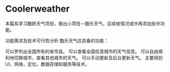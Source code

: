 # Coolerweather


本篇系学习酷欧天气项目，做出小项目－酷乐天气，后续依情况或许再添加些许功能。

功能需求及技术可行性分析
酷乐天气应具备的功能：

可以罗列出全国所有的省市县。 可以查看全国任意城市的天气信息。 可以自由顺利地切换城市，查看其他城市的天气。 可以手动更新及后台更新天气。 主要用到UI，网络，定位，数据存储和服务等技术。
